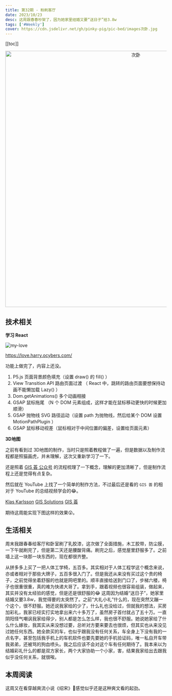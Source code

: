 ```yaml
---
title: 第32期 - 粉刷客厅
date: 2023/10/23
desc: 这周跟春春吵架了，因为她家里结婚又要“送日子”给3.8w
tags: ['#Weekly']
cover: https://cdn.jsdelivr.net/gh/pinky-pig/pic-bed/images次卧.jpg
---
```


[[toc]]

<p align="center">
  <img alt="次卧" src="https://cdn.jsdelivr.net/gh/pinky-pig/pic-bed/images次卧.jpg" width=800 />
</p>

## 技术相关

**学习 React**

![my-love](https://cdn.jsdelivr.net/gh/pinky-pig/pic-bed/imagesmy-love.gif)

<https://love.harry.ocybers.com/>

功能上做完了，内容上还没。

1. P5.js 页面背景颜色填充（设置 draw() 的 fill() ）
2. View Transition API 路由页面过渡 （ React 中，跳转的路由页面要想保持动画不能懒加载 Lazy() ）
3. Dom.getAnimations() 多个动画相接
4. GSAP 鼠标拖尾 （N 个 DOM 元素组成，这样才能在鼠标移动更快的时候更加顺滑）
5. GSAP 抛物线 SVG 路径运动（设置 path 为抛物线，然后给某个 DOM 设置 MotionPathPlugin ）
6. GSAP 鼠标移动视差（鼠标相对于中间位置的偏差，设置给页面元素）

**3D地图**

之前有看到过 3D地图的制作，当时只是照着教程做了一遍，但是数据以及制作流程都是照猫画虎，并未理解，这次又重新学习了一下。

还是照着 [GIS 荟 公众号](https://mp.weixin.qq.com/mp/homepage?__biz=Mzk0MzE3MTM1OA==&hid=3&sn=ef1daea6970327be5a3f7630ff915cb2&scene=18) 的流程梳理了一下概念，理解的更加清晰了，但是制作流程上还是觉得有点复杂。

然后就在 YouTube 上找了一个简单的制作方法，不过最后还是看的 `GIS 荟` 的相对于 YouTube 的总结视频学会的😂。

[Klas Karlsson](https://www.youtube.com/watch?v=AJJNX243k9E&t=1479s)
[GIS Solutions](https://www.youtube.com/watch?v=J8wkghNmsWc&t=57s)
[GIS 荟](https://mp.weixin.qq.com/s/sNF9nl_F6lPcDaSvKJYQCA)

期待这周能实现下图这样的效果😲。

## 生活相关

周末我跟春春给客厅和卧室刷了乳胶漆，这次做了全面措施，木工胶带，防尘膜，一下午就刷完了，但是第二天还是腰酸背痛。刷完之后，感觉屋里舒服多了。之前墙上这一块那一块东西的，现在都很齐整。

从拼多多上买了一把人体工学椅，五百多。其实相对于人体工程学这个概念来说，亦或者相对于那些大牌子，五百多很入门了。但是我还从来没有买过这个贵的椅子，之前觉得坐着舒服的也就是网吧里的。顺丰直接给送到门口了，步梯六楼，椅子也很重很重，真的难为快递大哥了。拿到手，跟着视频也很容易组装，做起来，其实并没有太经验的感觉，但是还是很舒服的😂
这周因为结婚“送日子”，她家里结婚又要3.8w，我觉得要的太突然了。之前“大礼小礼”什么的，现在突然又蹦一个这个，很不舒服。她还说我家给的少了，什么礼也没给过，但就我的想法，买房加彩礼，我家已经实打实地拿出来六十多万了，虽然房子首付就占了五十万。一直阴阳怪气嘲讽我家给得少，别人都是怎么怎么样，我也很不舒服。她说她家给了什么什么嫁妆，我其实从来没想过要，总听对方要来要去也很烦，但其实也从来没见过她任何东西。她全款买的车，也似乎跟我没有任何关系，车全身上下没有我的一点名字，甚至包括我手机上的车机软件也要先要她的手机验证码，唯一私自开车带我弟弟，还被骂的狗血喷头。我之后应该不会对这个车有任何期待了。我本来以为结婚彩礼什么的都是双方家长，两个大家协助一个小家，害，结果我家给出去跟我似乎没任何关系，就很唉。

## 本周阅读

这周又在看穿越爽流小说《绍宋》🤣感觉似乎还是这种爽文看的起劲。
